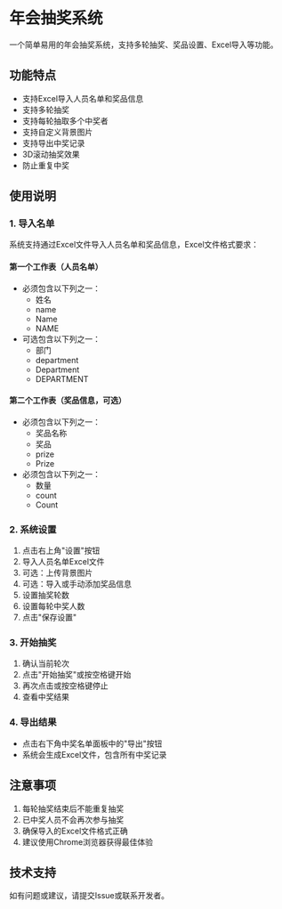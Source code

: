 # 年会抽奖系统

一个简单易用的年会抽奖系统，支持多轮抽奖、奖品设置、Excel导入等功能。

## 功能特点

- 支持Excel导入人员名单和奖品信息
- 支持多轮抽奖
- 支持每轮抽取多个中奖者
- 支持自定义背景图片
- 支持导出中奖记录
- 3D滚动抽奖效果
- 防止重复中奖

## 使用说明

### 1. 导入名单

系统支持通过Excel文件导入人员名单和奖品信息，Excel文件格式要求：

#### 第一个工作表（人员名单）
- 必须包含以下列之一：
  - 姓名
  - name
  - Name
  - NAME
- 可选包含以下列之一：
  - 部门
  - department
  - Department
  - DEPARTMENT

#### 第二个工作表（奖品信息，可选）
- 必须包含以下列之一：
  - 奖品名称
  - 奖品
  - prize
  - Prize
- 必须包含以下列之一：
  - 数量
  - count
  - Count

### 2. 系统设置

1. 点击右上角"设置"按钮
2. 导入人员名单Excel文件
3. 可选：上传背景图片
4. 可选：导入或手动添加奖品信息
5. 设置抽奖轮数
6. 设置每轮中奖人数
7. 点击"保存设置"

### 3. 开始抽奖

1. 确认当前轮次
2. 点击"开始抽奖"或按空格键开始
3. 再次点击或按空格键停止
4. 查看中奖结果

### 4. 导出结果

- 点击右下角中奖名单面板中的"导出"按钮
- 系统会生成Excel文件，包含所有中奖记录

## 注意事项

1. 每轮抽奖结束后不能重复抽奖
2. 已中奖人员不会再次参与抽奖
3. 确保导入的Excel文件格式正确
4. 建议使用Chrome浏览器获得最佳体验

## 技术支持

如有问题或建议，请提交Issue或联系开发者。 
